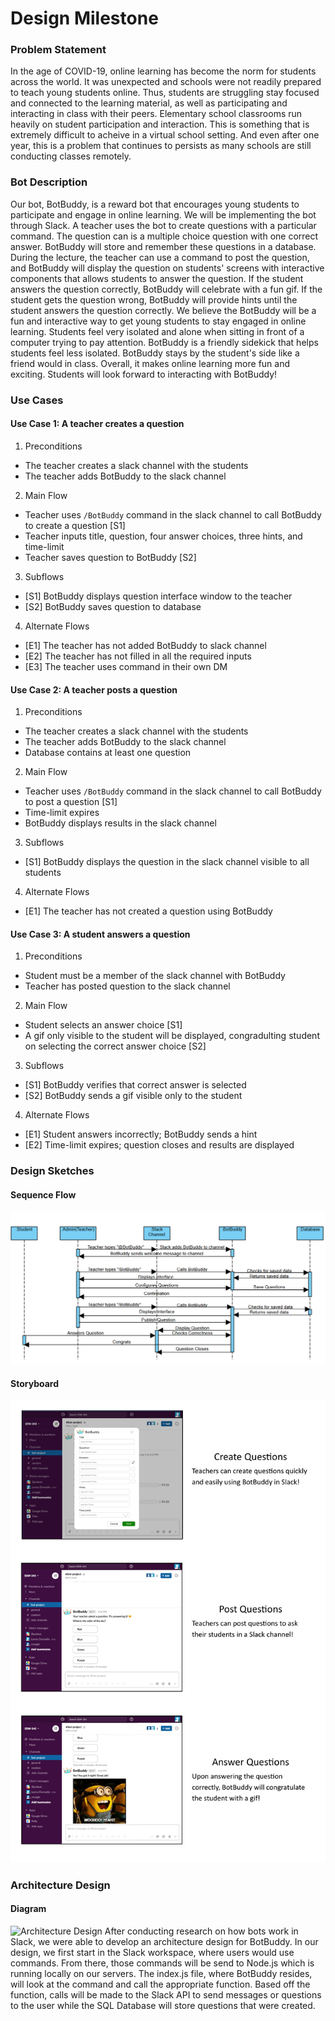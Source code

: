 # Design Milestone
### Problem Statement
In the age of COVID-19, online learning has become the norm for students across the world. It was unexpected and schools were not readily prepared to teach young students online. Thus, students are struggling stay focused and connected to the learning material, as well as participating and interacting in class with their peers. Elementary school classrooms run heavily on student participation and interaction. This is something that is extremely difficult to acheive in a virtual school setting. And even after one year, this is a problem that continues to persists as many schools are still conducting classes remotely.
### Bot Description
Our bot, BotBuddy, is a reward bot that encourages young students to participate and engage in online learning. We will be implementing the bot through Slack. A teacher uses the bot to create questions with a particular command. The question can is a multiple choice question with one correct answer. BotBuddy will store and remember these questions in a database. During the lecture, the teacher can use a command to post the question, and BotBuddy will display the question on students' screens with interactive components that allows students to answer the question. If the student answers the question correctly, BotBuddy will celebrate with a fun gif. If the student gets the question wrong, BotBuddy will provide hints until the student answers the question correctly.
We believe the BotBuddy will be a fun and interactive way to get young students to stay engaged in online learning. Students feel very isolated and alone when sitting in front of a computer trying to pay attention. BotBuddy is a friendly sidekick that helps students feel less isolated. BotBuddy stays by the student's side like a friend would in class. Overall, it makes online learning more fun and exciting. Students will look forward to interacting with BotBuddy! 
### Use Cases
#### Use Case 1: A teacher creates a question
1. Preconditions
  * The teacher creates a slack channel with the students
  * The teacher adds BotBuddy to the slack channel
2. Main Flow
  * Teacher uses `/BotBuddy` command in the slack channel to call BotBuddy to create a question [S1]
  * Teacher inputs title, question, four answer choices, three hints, and time-limit
  * Teacher saves question to BotBuddy [S2]
3. Subflows
  * [S1] BotBuddy displays question interface window to the teacher
  * [S2] BotBuddy saves question to database
4. Alternate Flows
  * [E1] The teacher has not added BotBuddy to slack channel
  * [E2] The teacher has not filled in all the required inputs
  * [E3] The teacher uses command in their own DM
#### Use Case 2: A teacher posts a question
1. Preconditions
  * The teacher creates a slack channel with the students
  * The teacher adds BotBuddy to the slack channel
  * Database contains at least one question
2. Main Flow
  * Teacher uses `/BotBuddy` command in the slack channel to call BotBuddy to post a question [S1]
  * Time-limit expires
  * BotBuddy displays results in the slack channel
3. Subflows
  * [S1] BotBuddy displays the question in the slack channel visible to all students
4. Alternate Flows
  * [E1] The teacher has not created a question using BotBuddy
#### Use Case 3: A student answers a question
1. Preconditions
  * Student must be a member of the slack channel with BotBuddy
  * Teacher has posted question to the slack channel
2. Main Flow
  * Student selects an answer choice [S1]
  * A gif only visible to the student will be displayed, congradulting student on selecting the correct answer choice [S2]
3. Subflows
  * [S1] BotBuddy verifies that correct answer is selected
  * [S2] BotBuddy sends a gif visible only to the student
4. Alternate Flows
  * [E1] Student answers incorrectly; BotBuddy sends a hint
  * [E2] Time-limit expires; question closes and results are displayed
  
### Design Sketches
#### Sequence Flow
![Sequence Flow](SequenceFlow.png)
#### Storyboard
![Storyboard](Design_Storyboard.png)
### Architecture Design
#### Diagram
![Architecture Design]()
After conducting research on how bots work in Slack, we were able to develop an architecture design for BotBuddy.
In our design, we first start in the Slack workspace, where users would use commands. From there, those commands will be send to Node.js which is running locally on our servers. The index.js file, where BotBuddy resides, will look at the command and call the appropriate function. Based off the function, calls will be made to the Slack API to send messages or questions to the user while the SQL Database will store questions that were created.
